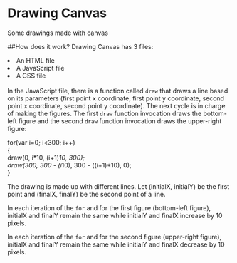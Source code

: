 # Drawing Canvas
Some drawings made with canvas

##How does it work?
Drawing Canvas has 3 files:
<li>An HTML file</li>
<li>A JavaScript file</li>
<li>A CSS file</li>
<br>
In the JavaScript file, there is a function called <code>draw</code> that draws a line based on its parameters 
(first point x coordinate, first point y coordinate, second point x coordinate, second point y coordinate). The next cycle 
is in charge of making the figures. The first <code>draw</code> function invocation draws the bottom-left figure and the second <code>draw</code> function invocation draws the upper-right figure:

for(var i=0; i<300; i++)
<br>
{
<br>
draw(0, i*10, (i+1)*10, 300);
<br>
 draw(300, 300 - (i*10), 300 - ((i+1)*10), 0);
<br>
}

The drawing is made up with different lines. Let (initialX, initialY) be the first point and (finalX, finalY)
be the second point of a line.
<br>

In each iteration of the <code>for</code> and for the first figure (bottom-left figure), initialX and finalY
remain the same while initialY and finalX increase by 10 pixels.
<br>

In each iteration of the <code>for</code> and for the second figure (upper-right figure), initialX and finalY
remain the same while initialY and finalX decrease by 10 pixels.
